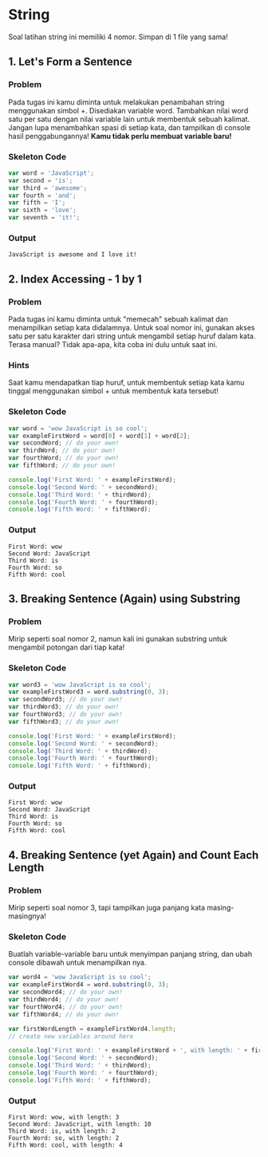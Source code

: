 # String

Soal latihan string ini memiliki 4 nomor. Simpan di 1 file yang sama!

## 1. Let's Form a Sentence

### Problem

Pada tugas ini kamu diminta untuk melakukan penambahan string menggunakan simbol +. Disediakan variable word. Tambahkan nilai word satu per satu dengan nilai variable lain untuk membentuk sebuah kalimat. Jangan lupa menambahkan spasi di setiap kata, dan tampilkan di console hasil penggabungannya! **Kamu tidak perlu membuat variable baru!**

### Skeleton Code

```javascript
var word = 'JavaScript';
var second = 'is';
var third = 'awesome';
var fourth = 'and';
var fifth = 'I';
var sixth = 'love';
var seventh = 'it!';
```

### Output

```
JavaScript is awesome and I love it!
```

## 2. Index Accessing - 1 by 1

### Problem

Pada tugas ini kamu diminta untuk "memecah" sebuah kalimat dan menampilkan setiap kata didalamnya. Untuk soal nomor ini, gunakan akses satu per satu karakter dari string untuk mengambil setiap huruf dalam kata. Terasa manual? Tidak apa-apa, kita coba ini dulu untuk saat ini.

### Hints 

Saat kamu mendapatkan tiap huruf, untuk membentuk setiap kata kamu tinggal menggunakan simbol + untuk membentuk kata tersebut!

### Skeleton Code

```javascript
var word = 'wow JavaScript is so cool';
var exampleFirstWord = word[0] + word[1] + word[2];
var secondWord; // do your own!
var thirdWord; // do your own!
var fourthWord; // do your own!
var fifthWord; // do your own!

console.log('First Word: ' + exampleFirstWord);
console.log('Second Word: ' + secondWord);
console.log('Third Word: ' + thirdWord);
console.log('Fourth Word: ' + fourthWord);
console.log('Fifth Word: ' + fifthWord);
```

### Output

```
First Word: wow
Second Word: JavaScript
Third Word: is
Fourth Word: so
Fifth Word: cool
```

## 3. Breaking Sentence (Again) using Substring

### Problem

Mirip seperti soal nomor 2, namun kali ini gunakan substring untuk mengambil potongan dari tiap kata!

### Skeleton Code

```javascript
var word3 = 'wow JavaScript is so cool';
var exampleFirstWord3 = word.substring(0, 3);
var secondWord3; // do your own!
var thirdWord3; // do your own!
var fourthWord3; // do your own!
var fifthWord3; // do your own!

console.log('First Word: ' + exampleFirstWord);
console.log('Second Word: ' + secondWord);
console.log('Third Word: ' + thirdWord);
console.log('Fourth Word: ' + fourthWord);
console.log('Fifth Word: ' + fifthWord);
```

### Output

```
First Word: wow
Second Word: JavaScript
Third Word: is
Fourth Word: so
Fifth Word: cool
```

## 4. Breaking Sentence (yet Again) and Count Each Length

### Problem

Mirip seperti soal nomor 3, tapi tampilkan juga panjang kata masing-masingnya!

### Skeleton Code

Buatlah variable-variable baru untuk menyimpan panjang string, dan ubah console dibawah untuk menampilkan nya.

```javascript
var word4 = 'wow JavaScript is so cool';
var exampleFirstWord4 = word.substring(0, 3);
var secondWord4; // do your own!
var thirdWord4; // do your own!
var fourthWord4; // do your own!
var fifthWord4; // do your own!

var firstWordLength = exampleFirstWord4.length;
// create new variables around here

console.log('First Word: ' + exampleFirstWord + ', with length: ' + firstWordLength);
console.log('Second Word: ' + secondWord);
console.log('Third Word: ' + thirdWord);
console.log('Fourth Word: ' + fourthWord);
console.log('Fifth Word: ' + fifthWord);
```

### Output

```
First Word: wow, with length: 3
Second Word: JavaScript, with length: 10
Third Word: is, with length: 2
Fourth Word: so, with length: 2
Fifth Word: cool, with length: 4
```